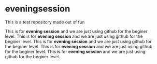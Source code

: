 # eveningsession
This is a test repository made out of fun

This is for __evening session__ and we are just using github for the beginer level.
This is for __evening session__ and we are just using github for the beginer level.
This is for __evening session__ and we are just using github for the beginer level.
This is for __evening session__ and we are just using github for the beginer level.
This is for __evening session__ and we are just using github for the beginer level.

